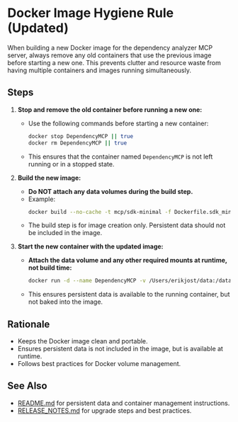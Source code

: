# Docker Image Hygiene Rule (Updated)

When building a new Docker image for the dependency analyzer MCP server, always remove any old containers that use the previous image before starting a new one. This prevents clutter and resource waste from having multiple containers and images running simultaneously.

## Steps

1. **Stop and remove the old container before running a new one:**
   - Use the following commands before starting a new container:
     ```bash
     docker stop DependencyMCP || true
     docker rm DependencyMCP || true
     ```
   - This ensures that the container named `DependencyMCP` is not left running or in a stopped state.

2. **Build the new image:**
   - **Do NOT attach any data volumes during the build step.**
   - Example:
     ```bash
     docker build --no-cache -t mcp/sdk-minimal -f Dockerfile.sdk_minimal .
     ```
   - The build step is for image creation only. Persistent data should not be included in the image.

3. **Start the new container with the updated image:**
   - **Attach the data volume and any other required mounts at runtime, not build time:**
     ```bash
     docker run -d --name DependencyMCP -v /Users/erikjost/data:/data mcp/sdk-minimal
     ```
   - This ensures persistent data is available to the running container, but not baked into the image.

## Rationale
- Keeps the Docker image clean and portable.
- Ensures persistent data is not included in the image, but is available at runtime.
- Follows best practices for Docker volume management.

## See Also
- [README.md](mdc:README.md) for persistent data and container management instructions.
- [RELEASE_NOTES.md](mdc:RELEASE_NOTES.md) for upgrade steps and best practices. 